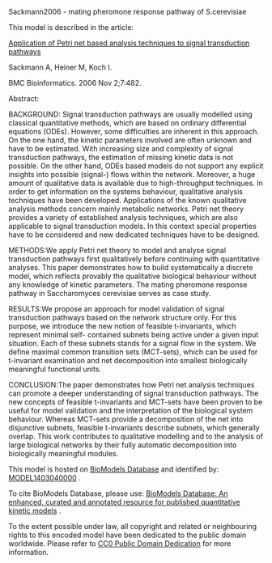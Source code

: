 

Sackmann2006 - mating pheromone response pathway of S.cerevisiae

This model is described in the article:

[Application of Petri net based analysis techniques to signal transduction
pathways](http://identifiers.org/pubmed/17081284)

Sackmann A, Heiner M, Koch I.

BMC Bioinformatics. 2006 Nov 2;7:482.

Abstract:

BACKGROUND: Signal transduction pathways are usually modelled using classical
quantitative methods, which are based on ordinary differential equations
(ODEs). However, some difficulties are inherent in this approach. On the one
hand, the kinetic parameters involved are often unknown and have to be
estimated. With increasing size and complexity of signal transduction
pathways, the estimation of missing kinetic data is not possible. On the other
hand, ODEs based models do not support any explicit insights into possible
(signal-) flows within the network. Moreover, a huge amount of qualitative
data is available due to high-throughput techniques. In order to get
information on the systems behaviour, qualitative analysis techniques have
been developed. Applications of the known qualitative analysis methods concern
mainly metabolic networks. Petri net theory provides a variety of established
analysis techniques, which are also applicable to signal transduction models.
In this context special properties have to be considered and new dedicated
techniques have to be designed.

METHODS:We apply Petri net theory to model and analyse signal transduction
pathways first qualitatively before continuing with quantitative analyses.
This paper demonstrates how to build systematically a discrete model, which
reflects provably the qualitative biological behaviour without any knowledge
of kinetic parameters. The mating pheromone response pathway in Saccharomyces
cerevisiae serves as case study.

RESULTS:We propose an approach for model validation of signal transduction
pathways based on the network structure only. For this purpose, we introduce
the new notion of feasible t-invariants, which represent minimal self-
contained subnets being active under a given input situation. Each of these
subnets stands for a signal flow in the system. We define maximal common
transition sets (MCT-sets), which can be used for t-invariant examination and
net decomposition into smallest biologically meaningful functional units.

CONCLUSION:The paper demonstrates how Petri net analysis techniques can
promote a deeper understanding of signal transduction pathways. The new
concepts of feasible t-invariants and MCT-sets have been proven to be useful
for model validation and the interpretation of the biological system
behaviour. Whereas MCT-sets provide a decomposition of the net into
disjunctive subnets, feasible t-invariants describe subnets, which generally
overlap. This work contributes to qualitative modelling and to the analysis of
large biological networks by their fully automatic decomposition into
biologically meaningful modules.

This model is hosted on [BioModels Database](http://www.ebi.ac.uk/biomodels/)
and identified by:
[MODEL1403040000](http://identifiers.org/biomodels.db/MODEL1403040000) .

To cite BioModels Database, please use: [BioModels Database: An enhanced,
curated and annotated resource for published quantitative kinetic
models](http://identifiers.org/pubmed/20587024) .

To the extent possible under law, all copyright and related or neighbouring
rights to this encoded model have been dedicated to the public domain
worldwide. Please refer to [CC0 Public Domain
Dedication](http://creativecommons.org/publicdomain/zero/1.0/) for more
information.

